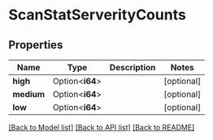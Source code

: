 # ScanStatServerityCounts

## Properties

Name | Type | Description | Notes
------------ | ------------- | ------------- | -------------
**high** | Option<**i64**> |  | [optional]
**medium** | Option<**i64**> |  | [optional]
**low** | Option<**i64**> |  | [optional]

[[Back to Model list]](../README.md#documentation-for-models) [[Back to API list]](../README.md#documentation-for-api-endpoints) [[Back to README]](../README.md)


